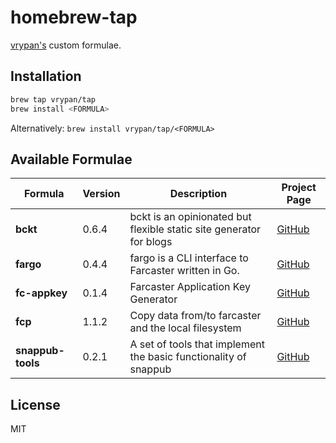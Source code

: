 # homebrew-tap

[vrypan's](https://github.com/vrypan) custom formulae.

## Installation

```bash
brew tap vrypan/tap
brew install <FORMULA>
```

Alternatively: `brew install vrypan/tap/<FORMULA>`

## Available Formulae

| Formula | Version | Description | Project Page |
|---------|---------|-------------|--------------|
| **bckt** | 0.6.4 | bckt is an opinionated but flexible static site generator for blogs | [GitHub](https://github.com/vrypan/bckt) |
| **fargo** | 0.4.4 | fargo is a CLI interface to Farcaster written in Go. | [GitHub](https://github.com/vrypan/fargo) |
| **fc-appkey** | 0.1.4 | Farcaster Application Key Generator | [GitHub](https://github.com/vrypan/fc-appkey) |
| **fcp** | 1.1.2 | Copy data from/to farcaster and the local filesystem | [GitHub](https://github.com/vrypan/fcp) |
| **snappub-tools** | 0.2.1 | A set of tools that implement the basic functionality of snappub | [GitHub](https://github.com/vrypan/snappub-tools) |

## License

MIT
